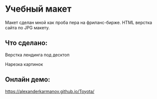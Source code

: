 # Учебный макет
Макет сделан мной как проба пера на фриланс-бирже.
HTML верстка сайта по JPG макету.   

## Что сделано:
Верстка лендинга под десктоп

Нарезка картинок

## Онлайн демо:
https://alexanderkarmanov.github.io/Toyota/
